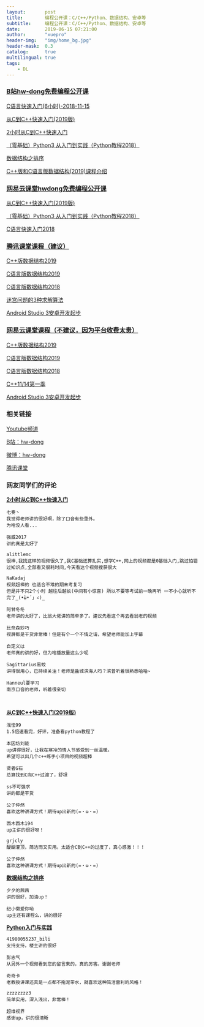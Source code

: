 ```yaml
---
layout:       post
title:        编程公开课：C/C++/Python、数据结构、安卓等
subtitle:     编程公开课：C/C++/Python、数据结构、安卓等
date:         2019-06-15 07:21:00
author:       "xuepro"
header-img:   "img/home_bg.jpg"
header-mask:  0.3
catalog:      true
multilingual: true
tags:
    - DL
---
```


### [B站hw-dong免费编程公开课](http://space.bilibili.com/281453312)  

[C语言快速入门(6小时)-2018-11-15](https://www.bilibili.com/video/av35965452)

[从C到C++快速入门(2019版)](https://www.bilibili.com/video/av40959422)

[2小时从C到C++快速入门](https://www.bilibili.com/video/av18629275)

[（零基础）Python3 从入门到实践（Python教程2018）](https://www.bilibili.com/video/av34339182)  

[数据结构之排序](https://www.bilibili.com/video/av41132733) 

[C++版和C语言版数据结构(2019)课程介绍](https://www.bilibili.com/video/av45425371)


### [网易云课堂hwdong免费编程公开课](https://cp.study.163.com/400000000236023#/content/courseList)  

[从C到C++快速入门(2019版)](https://study.163.com/course/courseMain.htm?courseId=1004880010&share=2&shareId=400000000236023)

[（零基础）Python3 从入门到实践（Python教程2018）](https://study.163.com/course/courseMain.htm?courseId=1006361059&share=2&shareId=400000000236023)

[C语言快速入门2018](https://study.163.com/course/courseMain.htm?courseId=1004489020&share=2&shareId=400000000236023)


### [腾讯课堂课程（建议）](https:hwdong.ke.qq.com)

[C++版数据结构2019](https://ke.qq.com/course/404761?tuin=ac5537fd)

[C语言版数据结构2019](https://ke.qq.com/course/406944?tuin=ac5537fd)

[C语言版数据结构2018](https://ke.qq.com/course/258409?tuin=ac5537fd)

[迷宫问题的3种求解算法](https://ke.qq.com/course/405177?tuin=ac5537fd) 

[Android Studio 3安卓开发起步](https://ke.qq.com/course/288985?tuin=ac5537fd)


### [网易云课堂课程（不建议，因为平台收费太贵）](https://cp.study.163.com/400000000236023#/content/courseList)

[C++版数据结构2019](https://study.163.com/course/courseMain.htm?courseId=1209131812&share=2&shareId=400000000236023)

[C语言版数据结构2019](https://study.163.com/course/courseMain.htm?courseId=1209184840&share=2&shareId=400000000236023)

[C语言版数据结构2018](https://study.163.com/course/introduction.htm?share=2&shareId=400000000236023&courseId=1004703004&_trace_c_p_k2_=749d6f8680d24620875b7cc96cd9d7e4)

[C++11/14第一季](https://study.163.com/course/introduction.htm?share=2&shareId=400000000236023&courseId=1004929015&_trace_c_p_k2_=2e1d41209ec449439df2613f55a8b9d4) 

[Android Studio 3安卓开发起步](https://ke.qq.com/course/288985?tuin=ac5537fd)

### 相关链接

[Youtube频道](https://www.youtube.com/channel/UCIJLimsCMSfc3wHmevgj8Ng)

[B站：hw-dong](http://space.bilibili.com/281453312)

[微博：hw-dong](https://weibo.com/u/6762417916?sudaref=hwdong.net&display=0&retcode=6102)

[腾讯课堂](http://hwdong.ke.qq.com/)

### 网友同学们的评论

**[2小时从C到C++快速入门](https://www.bilibili.com/video/av18629275)**

```
七奏丶
我觉得老师讲的很好啊，除了口音有些重外。
为啥没人看...

强威2017
讲的真是太好了

alittlemc
很棒,我找这样的视频很久了,我C基础还算扎实,想学C++,网上的视频都是0基础入门,跳过怕错过知识点,全部看又很耗时间,今天看这个视频搜获很大

NaKadaj
视频超棒的 也适合不难的期末考复习
但是并不只2个小时 越往后越长(中间有小惊喜) 所以不要等考试前一晚再听 一不小心就听不完了_(•̀ω•́ 」∠)_

阿甘冬冬
老师讲的太好了，比翁大佬讲的简单多了。建议先看这个再去看翁老的视频

比奈森妙巧
视屏都是干货非常棒！但是有个一个不情之请，希望老师能加上字幕

自定义は
老师真的讲的好，但为啥播放量这么少呢

Sagittarius黑蛟
讲得很用心，已持续关注！老师是盐城滨海人吗？滨普听着很熟悉哈哈~

Hanneul要学习
南京口音的老师，听着很亲切



```

**[从C到C++快速入门(2019版)](https://www.bilibili.com/video/av40959422)**
```
浅怯99
1.5倍速看完，好评，准备看python教程了

本因坊刘能
up讲得很好，让我在寒冷的情人节感受到一丝温暖。
希望可以出几个c++练手小项目的视频超棒

贤者G石
总算找到C向C++过渡了，舒坦

ss不可强求
讲的都是干货

公子仲然
喜欢这种讲课方式！期待up出新的(=・ω・=)

西木西木194
up主讲的很好呀！

grjcly
醍醐灌顶，简洁而又实用。太适合C到C++的过度了，真心感激！！！

公子仲然
喜欢这种讲课方式！期待up出新的(=・ω・=)
```

**[数据结构之排序](https://www.bilibili.com/video/av41132733)**

```
夕夕的茜茜
讲的很好，加油up！

纪小懒爱你呦
up主还有课程么，讲的很好

```

**[Python入门与实践](https://www.bilibili.com/video/av34339182)**

```
41980055237_bili
支持支持，楼主讲的很好

彭志气
从另外一个视频看到您的留言来的，真的厉害。谢谢老师

奇奇卡
老教授讲课还真是一点都不拖泥带水，就喜欢这种简洁雷利的风格！

zzzzzzzz3
简单实用，深入浅出，非常棒！

超维视界
感谢up，讲的很清晰
```
